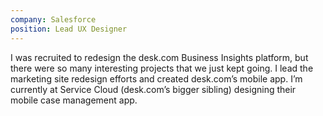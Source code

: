 ```yaml
---
company: Salesforce
position: Lead UX Designer
---
```

I was recruited to redesign the desk.com Business Insights platform, but there were so many interesting projects that we just kept going. I lead the marketing site redesign efforts and created desk.com’s mobile app. I’m currently at Service Cloud (desk.com’s bigger sibling) designing their mobile case management app.
